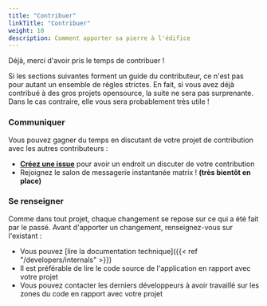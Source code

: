 ```yaml
---
title: "Contribuer"
linkTitle: "Contribuer"
weight: 10
description: Comment apporter sa pierre à l'édifice
---
```


Déjà, merci d'avoir pris le temps de contribuer !

Si les sections suivantes forment un guide du contributeur, ce n'est pas pour autant un ensemble de règles strictes. En fait, si vous avez déjà contribué à des gros projets opensource, la suite ne sera pas surprenante. Dans le cas contraire, elle vous sera probablement très utile !

### Communiquer

Vous pouvez gagner du temps en discutant de votre projet de contribution avec les autres contributeurs :

- [**Créez une issue**](https://github.com/DGEXSolutions/osrd/issues/new/choose) pour avoir un endroit un discuter de votre contribution
- Rejoignez le salon de messagerie instantanée matrix ! **(très bientôt en place)**

### Se renseigner

Comme dans tout projet, chaque changement se repose sur ce qui a été fait par le passé.
Avant d'apporter un changement, renseignez-vous sur l'existant :

- Vous pouvez [lire la documentation technique]({{< ref "/developers/internals" >}})
- Il est préférable de lire le code source de l'application en rapport avec votre projet
- Vous pouvez contacter les derniers développeurs à avoir travaillé sur les zones du code en rapport avec votre projet

